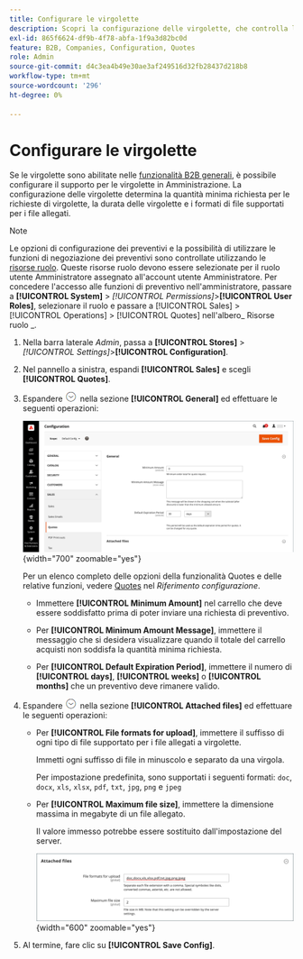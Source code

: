 ```yaml
---
title: Configurare le virgolette
description: Scopri la configurazione delle virgolette, che controlla la quantità minima di ordini richiesta per le richieste di virgolette, la durata delle virgolette e gli allegati dei file.
exl-id: 865f6624-df9b-4f78-abfa-1f9a3d82bc0d
feature: B2B, Companies, Configuration, Quotes
role: Admin
source-git-commit: d4c3ea4b49e30ae3af249516d32fb28437d218b8
workflow-type: tm+mt
source-wordcount: '296'
ht-degree: 0%

---
```


# Configurare le virgolette

Se le virgolette sono abilitate nelle [funzionalità B2B generali](enable-basic-features.md), è possibile configurare il supporto per le virgolette in Amministrazione. La configurazione delle virgolette determina la quantità minima richiesta per le richieste di virgolette, la durata delle virgolette e i formati di file supportati per i file allegati.

>[!NOTE]
>
>Le opzioni di configurazione dei preventivi e la possibilità di utilizzare le funzioni di negoziazione dei preventivi sono controllate utilizzando le [risorse ruolo](../systems/permissions-user-roles.md#role-resources). Queste risorse ruolo devono essere selezionate per il ruolo utente Amministratore assegnato all&#39;account utente Amministratore. Per concedere l&#39;accesso alle funzioni di preventivo nell&#39;amministratore, passare a **[!UICONTROL System]** > _[!UICONTROL Permissions]_>**[!UICONTROL User Roles]**, selezionare il ruolo e passare a [!UICONTROL Sales] > [!UICONTROL Operations] > [!UICONTROL Quotes] nell&#39;albero_ Risorse ruolo _.

1. Nella barra laterale _Admin_, passa a **[!UICONTROL Stores]** > _[!UICONTROL Settings]_>**[!UICONTROL Configuration]**.

1. Nel pannello a sinistra, espandi **[!UICONTROL Sales]** e scegli **[!UICONTROL Quotes]**.

1. Espandere ![Il selettore di espansione](../assets/icon-display-expand.png) nella sezione **[!UICONTROL General]** ed effettuare le seguenti operazioni:

   ![Configurazione offerte di vendita - Generale](./assets/quotes-general.png){width="700" zoomable="yes"}

   Per un elenco completo delle opzioni della funzionalità Quotes e delle relative funzioni, vedere [Quotes](../configuration-reference/sales/quotes.md) nel _Riferimento configurazione_.

   - Immettere **[!UICONTROL Minimum Amount]** nel carrello che deve essere soddisfatto prima di poter inviare una richiesta di preventivo.

   - Per **[!UICONTROL Minimum Amount Message]**, immettere il messaggio che si desidera visualizzare quando il totale del carrello acquisti non soddisfa la quantità minima richiesta.

   - Per **[!UICONTROL Default Expiration Period]**, immettere il numero di **[!UICONTROL days]**, **[!UICONTROL weeks]** o **[!UICONTROL months]** che un preventivo deve rimanere valido.

1. Espandere ![Il selettore di espansione](../assets/icon-display-expand.png) nella sezione **[!UICONTROL Attached files]** ed effettuare le seguenti operazioni:

   - Per **[!UICONTROL File formats for upload]**, immettere il suffisso di ogni tipo di file supportato per i file allegati a virgolette.

     Immetti ogni suffisso di file in minuscolo e separato da una virgola.

     Per impostazione predefinita, sono supportati i seguenti formati: `doc`, `docx`, `xls`, `xlsx`, `pdf`, `txt`, `jpg`, `png` e `jpeg`

   - Per **[!UICONTROL Maximum file size]**, immettere la dimensione massima in megabyte di un file allegato.

     Il valore immesso potrebbe essere sostituito dall&#39;impostazione del server.

     ![Configurazione offerte di vendita - file allegati](./assets/quotes-attached-files.png){width="600" zoomable="yes"}

1. Al termine, fare clic su **[!UICONTROL Save Config]**.
